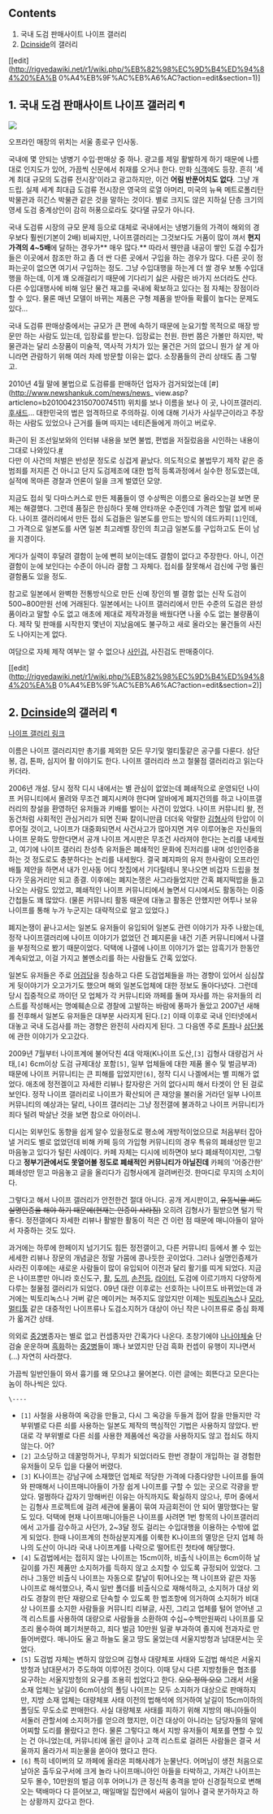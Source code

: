## Contents

    

1. 국내 도검 판매사이트 나이프 갤러리 
2. [Dcinside](Dcinside.md)의 갤러리 

[[edit](http://rigvedawiki.net/r1/wiki.php/%EB%82%98%EC%9D%B4%ED%94%84%20%EA%B
0%A4%EB%9F%AC%EB%A6%AC?action=edit&section=1)]

## 1. 국내 도검 판매사이트 나이프 갤러리 ¶

![](http://user.chol.com/~knife01/company/inside-14.jpg)

  

오프라인 매장의 위치는 서울 종로구 인사동.

  

국내에 몇 안되는 냉병기 수입·판매상 중 하나. 광고를 제일 활발하게 하기 때문에 나름대로 인지도가 있어, 가끔씩 신문에서 취재를 오거나
한다. 만화 [식객](%EC%8B%9D%EA%B0%9D.md)에도 등장. 흔히 '세계 최대 규모의 도검류 전시장'이라고 광고하지만,
이건 **어림 반푼어치도 없다**. 그냥 개드립. 실제 세계 최대급 도검류 전시장은 영국의 로열 아머리, 미국의 뉴욕 메트로폴리탄 박물관과
히긴스 박물관 같은 것을 말하는 것이다. 별로 크지도 않은 지하실 단층 크기의 영세 도검 중계상인이 감히 허풍으로라도 갖다댈 규모가 아니다.

  

국내 도검류 시장의 규모 문제 등으로 대체로 국내에서는 냉병기들의 가격이 해외의 경우보다 훨씬(기본이 2배) 비싸지만, 나이프갤러리는
그것보다도 거품이 많이 껴서 **현지가격의 4~5배**에 달하는 경우가** 매우 많다.** 따라서 웬만큼 내공이 쌓인 도검 수집가들은
이곳에서 참조만 하고 좀 더 싼 다른 곳에서 구입을 하는 경우가 많다. 다른 곳이 정 파는곳이 없으면 여기서 구입하는 정도. 그냥 수입대행을
하는게 더 쌀 경우 보통 수입대행을 하는데, 이게 꽤 오래걸리기 때문에 기다리기 싫은 사람은 바가지 쓰더라도 산다. 다른 수입대행사에 비해
일단 물건 재고를 국내에 확보하고 있다는 점 자체는 장점이라 할 수 있다. 물론 매년 모델이 바뀌는 제품은 구형 제품을 받아들 확률이 높다는
문제도 있다...

  

국내 도검류 판매상중에서는 규모가 큰 편에 속하기 때문에 눈요기할 목적으로 매장 방문만 하는 사람도 있는데, 입장료를 받는다. 입장료는
천원. 한번 쯤은 가볼만 하지만, 박물관과는 달리 소장품이 미술적, 역사적 가치가 있는 물건은 거의 없으니 뭔가 살 게 아니라면 관람하기
위해 여러 차례 방문할 이유는 없다. 소장품들의 관리 상태도 좀 그렇고.

  

2010년 4월 말에 불법으로 도검류를 판매하던 업자가 검거되었는데 [#](http://www.newshankuk.com/news/news_
view.asp?articleno=b2010042315070074511) 위치를 보나 이름을 보나 이 곳, 나이프갤러리.
[후새드](%ED%9B%84%EC%83%88%EB%93%9C.md)... 대한민국의 법은 엄격하므로 주의하길. 이에 대해 기사가
사실무근이라고 주장하는 사람도 있었으나 근거를 들며 따지는 네티즌들에게 까이고 버로우.

  

화근이 된 조선일보와의 인터뷰 내용을 보면 불법, 편법을 저질렀음을 시인하는 내용이 그대로
나와있다.[#](http://nestofpnix.egloos.com/4381351)  
다만 이 사건의 처벌은 반성문 정도로 싱겁게 끝났다. 의도적으로 불법무기 제작 같은 중범죄를 저지른 건 아니고 단지 도검제조에 대한 법적
등록과정에서 실수한 정도였는데, 실적에 목마른 경찰과 언론이 일을 크게 벌였던 모양.

  

지금도 접쇠 및 다마스커스로 만든 제품들이 영 수상쩍은 이름으로 올라오는걸 보면 문제는 해결했다. 그런데 품질은 한심하다 못해 안타까운
수준인데 가격은 할말 없게 비싸다. 나이프 갤러리에서 만든 접쇠 도검들은 일본도를 만드는 방식의 데드카피`[1]`인데, 그 가격으로 일본도를
사면 일본 최고레벨 장인의 최고급 일본도를 구입하고도 돈이 남을 지경이다.

  

게다가 실력이 후달려 결함이 눈에 뻔히 보이는데도 결함이 없다고 주장한다. 아니, 이건 결함이 눈에 보인다는 수준이 아니라 결함 그 자체다.
접쇠를 잘못해서 검신에 구멍 뚫린 결함품도 있을 정도.

  

참고로 일본에서 완벽한 전통방식으로 만든 신예 장인의 별 결함 없는 신작 도검이 500~800만원 선에 거래된다. 일본에서는 나이프
갤러리에서 만든 수준의 도검은 완성품이라고 말할 수도 없고 애초에 제대로 제작과정을 배웠다면 나올 수도 없는 불량품이다. 제작 및 판매를
시작한지 몇년이 지났음에도 불구하고 새로 올라오는 물건들의 사진도 나아지는게 없다.

  

여담으로 자체 제작 여부는 알 수 없으나 [사인검](%EC%82%AC%EC%9D%B8%EA%B2%80.md), 사진검도 판매중이다.

  

[[edit](http://rigvedawiki.net/r1/wiki.php/%EB%82%98%EC%9D%B4%ED%94%84%20%EA%B
0%A4%EB%9F%AC%EB%A6%AC?action=edit&section=2)]

## 2. [Dcinside](Dcinside.md)의 갤러리 ¶

[나이프 갤러리 링크](http://gall.dcinside.com/list.php?id=knife)

  

이름은 나이프 갤러리지만 총기를 제외한 모든 무기및 멀티툴같은 공구를 다룬다. 삼단봉, 검, 톤파, 심지어 활 이야기도 한다. 나이프
갤러리라 쓰고 철물점 갤러리라고 읽는다카더라.

  

2006년 개설. 당시 정작 디시 내에서는 별 관심이 없었는데 폐쇄적으로 운영되던 나이프 커뮤니티에서 몰려와 무조건 폐지시켜야 한다며
알바에게 폐지건의를 하고 나이프갤러리의 창설을 환영하던 유저들과 키배를 벌이는 사건이 있었다. 나이프 커뮤니티 왈, 전동건처럼 사회적인
관심거리가 되면 진짜 칼이니만큼 더더욱 악랄한 [김형사](%EA%B9%80%ED%98%95%EC%82%AC.md)의 탄압이 이루어질
것이고, 나이프가 대중화되면서 사건사고가 많아지면 겨우 이루어놓은 자신들의 나이프 문화도 망한다면서 공개 나이프 게시판은 무조건 사라져야
한다는 논리를 내세웠고, 여기에 나이프 갤러리 찬성측 유저들은 폐쇄적인 문화에 진저리를 내며 성인인증을 하는 것 정도로도 충분하다는 논리를
내세웠다. 결국 폐지파의 유저 한사람이 오프라인 배틀 제안을 하면서 내가 인사동 어디 찻집에서 기다릴테니 못나오면 비겁자 드립을 쳤다가
웃음거리만 되고 종결. 이후에는 폐지논쟁은 사그라들었지만 간혹 폐지떡밥을 들고 나오는 사람도 있었고, 폐쇄적인 나이프 커뮤니티에서 놀면서
디시에서도 활동하는 이중간첩들도 꽤 많았다. (물론 커뮤니티 활동 때문에 대놓고 활동은 안했지만 어투나 보유 나이프를 통해 누가 누군지는
대략적으로 알고 있었다.)

  

폐지논쟁이 끝나고서는 일본도 유저들이 유입되어 일본도 관련 이야기가 자주 나왔는데, 정작 나이프갤러리에 나이프 이야기가 없었던 건 폐지론을
내건 기존 커뮤니티에서 나갤을 부정적으로 봤기 때문이었다. 덕택에 나갤에 나이프 이야기가 없는 암흑기가 한동안 계속되었고, 이걸 가지고
볼멘소리를 하는 사람들도 간혹 있었다.

  

일본도 유저들은 주로 [어검당](%EC%96%B4%EA%B2%80%EB%8B%B9.md)을 칭송하고 다른 도검업체들을 까는 경향이
있어서 심심찮게 뒷이야기가 오고가기도 했으며 해외 일본도업체에 대한 정보도 돌아다녔다. 그런데 당시 집중적으로 까이던 모 업체가 각
커뮤니티와 까페를 돌며 자사를 까는 유저들의 리스트를 작성해서는 명예훼손으로 경찰에 고발하는 바람에 풍파가 돌았고 2007년 새해를 전후해서
일본도 유저들은 대부분 사라지게 된다.`[2]` 이때 이후로 국내 인터넷에서 대놓고 국내 도검사를 까는 경향은 완전히 사라지게 된다. 그
다음엔 주로 [톤파](%ED%86%A4%ED%8C%8C.md)나
[삼단봉](%EC%82%BC%EB%8B%A8%EB%B4%89.md)에 관한 이야기가 오고갔다.

  

2009년 7월부터 나이프계에 불어닥친 4대 악재(K나이프 도산,`[3]` 김형사 대량검거 사태,`[4]` 6cm이상 도검 규제대상
포함`[5]`, 일부 업체들에 대한 제품 몰수 및 벌금부과) 때문에 나이프 커뮤니티는 큰 피해를 입었지만`[6]`, 정작 디시 나겔에서는 별
피해가 없었다. 애초에 정전겔이고 자세한 리뷰나 칼자랑은 거의 없다시피 해서 타겟이 안 된 걸로 보인다. 정작 나이프 갤러리로 나이프가
확산되어 큰 재앙을 불러올 거라던 일부 나이프 커뮤니티의 예상과는 달리, 나이프 갤러리는 그냥 정전갤에 불과하고 나이프 커뮤니티가 죄다 털려
박살난 것을 보면 참으로 아이러니.

  

디시는 외부인도 동향을 쉽게 알수 있을정도로 평소에 개방적이었으므로 처음부터 잡아낼 거리도 별로 없었던데 비해 카페 등의 가입형 커뮤니티의
경우 특유의 폐쇄성만 믿고 마음놓고 있다가 털린 사례이다. 카페 자체는 디시에 비하면야 보다 폐쇄적이지만, 그렇다고 **정부기관에서도
못열어볼 정도로 폐쇄적인 커뮤니티가 아닐진데** 카페의 '어중간한' 폐쇄성만 믿고 마음놓고 글을 올리다가 김형사에게 걸려버린것. 한마디로
무지의 소치이다.

  

그렇다고 해서 나이프 갤러리가 안전한건 절대 아니다. 공개 게시판이고, <del>유동닉을 써도 실명인증을 해야 하기 때문에(현재는 인증이
사라짐)</del> 오히려 김형사가 필받으면 털기 딱 좋다. 정전갤에다 자세한 리뷰나 활발한 활동이 적은 건 이런 점 때문에 매니아들이
알아서 자중하는 것도 있다.

  

과거에는 하루에 한페이지 넘기기도 힘든 정전갤이고, 다른 커뮤니티 등에서 볼 수 있는 세세한 리뷰나 장문의 개념글은 정말 가뭄에 콩나듯한
곳이었다. 그러나 실명인증제가 사라진 이후에는 새로운 사람들이 많이 유입되어 이전과 달리 활기를 띠게 되었다. 지금은 나이프뿐만 아니라
호신도구, [활](%ED%99%9C.md), [도끼](%EB%8F%84%EB%81%BC.md),
[손전등](%EC%86%90%EC%A0%84%EB%93%B1.md),
[라이터](%EB%9D%BC%EC%9D%B4%ED%84%B0.md), 도검에 이르기까지 다양하게 다루는 철물점 갤러리가 되었다. 09년
대란 이후로는 선호하는 나이프도 바뀌었는데 과거에는 빅토리녹스나 거버 같은 메이커는 쳐주지도 않았지만 이제는
[빅토리녹스](%EB%B9%85%ED%86%A0%EB%A6%AC%EB%85%B9%EC%8A%A4.md)나
[모라](%EB%AA%A8%EB%9D%BC.md), [멀티툴](%EB%A9%80%ED%8B%B0%ED%88%B4.md) 같은
대중적인 나이프류나 도검소지허가 대상이 아닌 작은 나이프류로 중심 화제가 옯겨간 상태.

  

의외로 [중2병](%EC%A4%912%EB%B3%91.md)종자는 별로 없고 컨셉종자만 간혹가다 나온다. 초창기에야 [나나야체술](%EB%82%98%EB%82%98%EC%95%BC%20%EC%B2%B4%EC%88%A0.md) 단검술 운운하며
[흑화](%ED%9D%91%ED%99%94.md)하는 [중2병](%EC%A4%912%EB%B3%91.md)들이 꽤나 보였지만 단검
흑화 컨셉이 유행이 지나면서(...) 자연히 사라졌다.

  

가끔씩 일반인들이 와서 흉기를 왜 모으냐고 물어본다. 이런 글에는 회뜬다고 모은다는 놈이 하나씩은 있다.

  

`\----`

  * `[1]` 사철을 사용하여 옥강을 만들고, 다시 그 옥강을 두들겨 접어 칼을 만들지만 각 부위별로 다른 쇠를 사용하는 일본도 제작의 핵심적인 기법은 사용하지 않았다. 반대로 각 부위별로 다른 쇠를 사용한 제품에선 옥강을 사용하지도 않고 접쇠도 하지 않는다. 어?
  * `[2]` 고소당하고 데꿀멍하거나, 무죄가 되었더라도 한번 경찰이 개입하는 걸 경험한 유저들이 모두 입을 다물어 버렸다.
  * `[3]` K나이프는 강남구에 소재했던 업체로 적당한 가격에 다종다양한 나이프를 들여와 판매해서 나이프매니아들이 가장 쉽게 나이프를 구할 수 있는 곳으로 각광을 받았다. 멀쩡하다 갑자기 망해버린 이유는 아직까지도 확실하지 않으나, 루머 중에서는 김형사 프로젝트에 걸려 세관에 물품이 묶여 자금회전이 안 되어 멸망했다는 말도 있다. 덕택에 현재 나이프매니아들은 나이프를 사려면 1번 항목의 나이프갤러리에서 고가를 감수하고 사던가, 2~3달 정도 걸리는 수입대행을 이용하는 수밖에 없게 되었다. 한때 나이프계의 천하삼분지계를 이룩한 K나이프의 멸망은 단지 업체 하나의 도산이 아니라 국내 나이프계를 나락으로 떨어트린 첫타에 해당했다.
  * `[4]` 도검법에서는 접히지 않는 나이프는 15cm이하, 비출식 나이프는 6cm이하 날길이를 가진 제품만 소지허가를 득하지 않고 소지할 수 있도록 규정되어 있었다. 그러나 그동안 비출식 나이프는 자동으로 칼날이 튀어나오는 잭 나이프와 같은 자동 나이프로 해석했으나, 즉시 일반 폴더를 비출식으로 재해석하고, 소지허가 대상 외라도 경찰의 판단 재량으로 단속할 수 있도록 한 법조항에 의거하여 소지허가 비대상 나이프를 소지한 사람들을 커뮤니티 리뷰글, 사진, 그리고 업체를 털어 얻어낸 고객 리스트를 사용하여 대량으로 사람들을 소환하여 수십~수백만원짜리 나이프를 모조리 몰수하여 폐기처분하고, 죄다 벌금 10만원 일괄 부과하여 졸지에 전과자로 만들어버렸다. 매니아도 울고 하늘도 울고 땅도 울었는데 서울지방청과 남대문서는 웃었다.
  * `[5]` 도검법 자체는 변하지 않았으며 김형사 대량체포 사태와 도검법 해석은 서울지방청과 남대문서가 주도하여 이루어진 것이다. 이때 당시 다른 지방청들은 협조를 요구하는 서울지방청의 요구를 조용히 씹었다고 한다. <del>오오 정의 오오</del> 그래서 서울 소재 업체는 날길이 6cm이상의 폴딩 나이프는 모두 소지허가 대상으로 판매하지만, 지방 소재 업체는 대량체포 사태 이전의 법해석에 의거하여 날길이 15cm이하의 폴딩도 무도소로 판매한다. 사실 대량체포 사태를 피하기 위해 지방의 매니아들이 서둘러 관할서에 소지허가를 얻으려 했지만, 이건 대상이 아니라는 담당자들의 말에 어찌할 도리를 몰랐다고 한다. 물론 그렇다고 해서 지방 유저들이 체포를 면할 수 있는 건 아니었는데, 커뮤니티에 올린 글이나 고객 리스트로 걸려든 사람들은 결국 서울까지 올라가서 피눈물을 쏟아야 했다고 한다.
  * `[6]` 특히 네이버의 모 까페에 올라온 피해사례가 눈물난다. 어머님이 생전 처음으로 날아온 출두요구서에 크게 놀라 나이프매니아인 아들을 타박하고, 가져간 나이프는 모두 몰수, 10만원의 벌금 이후 어머니가 큰 정신적 충격을 받아 신경질적으로 변해 오는 택배마다 다 뜯어보고, 매일매일 집안에서 싸움이 일어나 결국 분가하자고 하는 상황까지 갔다고 한다.

